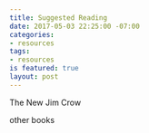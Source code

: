 ```yaml
---
title: Suggested Reading
date: 2017-05-03 22:25:00 -07:00
categories:
- resources
tags:
- resources
is featured: true
layout: post
---
```


The New Jim Crow

other books